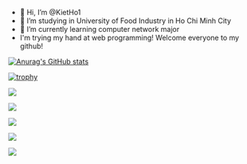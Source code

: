 - 👋 Hi, I’m @KietHo1
- 👀 I’m studying in University of Food Industry in Ho Chi Minh City
- 🌱 I’m currently learning computer network major
- I'm trying my hand at web programming! Welcome everyone to my github!
<div>
  
</div>

[![Anurag's GitHub stats](https://github-readme-stats.vercel.app/api?username=KietHo1)](https://github.com/anuraghazra/github-readme-stats)

[![trophy](https://github-profile-trophy.vercel.app/?username=KietHo1&margin-w=8)](https://github.com/ryo-ma/github-profile-trophy)

![](https://github-profile-summary-cards.vercel.app/api/cards/profile-details?username=KietHo1&theme=vue)

![](http://github-profile-summary-cards.vercel.app/api/cards/repos-per-language?username=KietHo1&theme=default)

![](http://github-profile-summary-cards.vercel.app/api/cards/most-commit-language?username=KietHo&theme=default)

![](http://github-profile-summary-cards.vercel.app/api/cards/stats?username=KietHo1&theme=default)

![](http://github-profile-summary-cards.vercel.app/api/cards/productive-time?username=KietHo1&theme=default&utcOffset=8)
